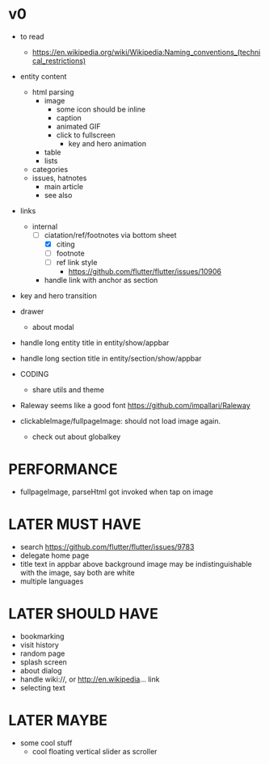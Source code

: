 # v0

- to read
  - https://en.wikipedia.org/wiki/Wikipedia:Naming_conventions_(technical_restrictions)

- entity content
  - html parsing
    - image
      - some icon should be inline
      - caption
      - animated GIF
      - click to fullscreen
        - key and hero animation
    - table
    - lists
  - categories
  - issues, hatnotes
    - main article
    - see also

- links
  - internal
    - [ ] ciatation/ref/footnotes via bottom sheet
      - [x] citing
      - [ ] footnote
      - [ ] ref link style
        - https://github.com/flutter/flutter/issues/10906
    - handle link with anchor as section

- key and hero transition

- drawer
  - about modal

- handle long entity title in entity/show/appbar
- handle long section title in entity/section/show/appbar

- CODING
  - share utils and theme

- Raleway seems like a good font https://github.com/impallari/Raleway

- clickableImage/fullpageImage: should not load image again.
  - check out about globalkey

# PERFORMANCE

- fullpageImage, parseHtml got invoked when tap on image

# LATER MUST HAVE

- search https://github.com/flutter/flutter/issues/9783
- delegate home page
- title text in appbar above background image may be indistinguishable with the image, say both are white
- multiple languages

# LATER SHOULD HAVE

- bookmarking
- visit history
- random page
- splash screen
- about dialog
- handle wiki://, or http://en.wikipedia... link
- selecting text

# LATER MAYBE

- some cool stuff
  - cool floating vertical slider as scroller
